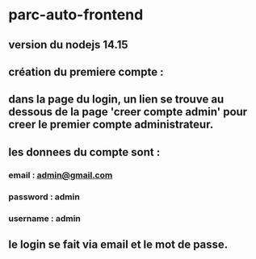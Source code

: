 # parc-auto-frontend

## version du nodejs 14.15

## création du premiere compte :
   ## dans la page du login, un lien se trouve au dessous de la page 'creer compte admin' pour creer le premier compte administrateur.
   ## les donnees du compte sont :
   ### email : admin@gmail.com
   ### password : admin
   ### username : admin
        
   ## le login se fait via email et le mot de passe.
        
        
